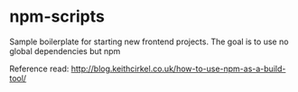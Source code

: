 # npm-scripts
Sample boilerplate for starting new frontend projects. The goal is to use no global dependencies but npm

Reference read: http://blog.keithcirkel.co.uk/how-to-use-npm-as-a-build-tool/
